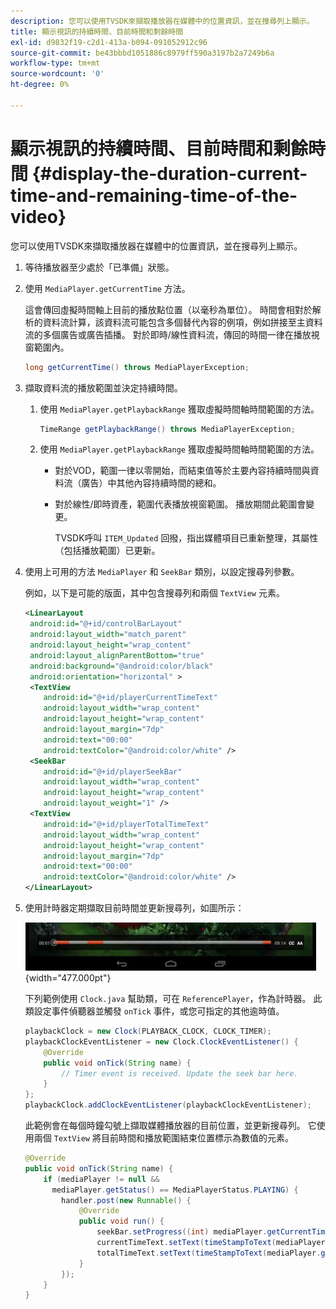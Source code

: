 ```yaml
---
description: 您可以使用TVSDK來擷取播放器在媒體中的位置資訊，並在搜尋列上顯示。
title: 顯示視訊的持續時間、目前時間和剩餘時間
exl-id: d9832f19-c2d1-413a-b094-091052912c96
source-git-commit: be43bbbd1051886c8979ff590a3197b2a7249b6a
workflow-type: tm+mt
source-wordcount: '0'
ht-degree: 0%

---
```


# 顯示視訊的持續時間、目前時間和剩餘時間 {#display-the-duration-current-time-and-remaining-time-of-the-video}

您可以使用TVSDK來擷取播放器在媒體中的位置資訊，並在搜尋列上顯示。

1. 等待播放器至少處於「已準備」狀態。
1. 使用 `MediaPlayer.getCurrentTime` 方法。

   這會傳回虛擬時間軸上目前的播放點位置（以毫秒為單位）。 時間會相對於解析的資料流計算，該資料流可能包含多個替代內容的例項，例如拼接至主資料流的多個廣告或廣告插播。 對於即時/線性資料流，傳回的時間一律在播放視窗範圍內。

   ```java
   long getCurrentTime() throws MediaPlayerException;
   ```

1. 擷取資料流的播放範圍並決定持續時間。
   1. 使用 `MediaPlayer.getPlaybackRange` 獲取虛擬時間軸時間範圍的方法。

      ```java
      TimeRange getPlaybackRange() throws MediaPlayerException;
      ```

   1. 使用 `MediaPlayer.getPlaybackRange` 獲取虛擬時間軸時間範圍的方法。

      * 對於VOD，範圍一律以零開始，而結束值等於主要內容持續時間與資料流（廣告）中其他內容持續時間的總和。
      * 對於線性/即時資產，範圍代表播放視窗範圍。 播放期間此範圍會變更。

         TVSDK呼叫 `ITEM_Updated` 回撥，指出媒體項目已重新整理，其屬性（包括播放範圍）已更新。

1. 使用上可用的方法 `MediaPlayer` 和 `SeekBar` 類別，以設定搜尋列參數。

   例如，以下是可能的版面，其中包含搜尋列和兩個 `TextView` 元素。

   ```xml
   <LinearLayout 
    android:id="@+id/controlBarLayout" 
    android:layout_width="match_parent" 
    android:layout_height="wrap_content" 
    android:layout_alignParentBottom="true" 
    android:background="@android:color/black" 
    android:orientation="horizontal" > 
    <TextView 
       android:id="@+id/playerCurrentTimeText" 
       android:layout_width="wrap_content" 
       android:layout_height="wrap_content" 
       android:layout_margin="7dp" 
       android:text="00:00" 
       android:textColor="@android:color/white" /> 
    <SeekBar 
       android:id="@+id/playerSeekBar" 
       android:layout_width="wrap_content" 
       android:layout_height="wrap_content" 
       android:layout_weight="1" /> 
    <TextView 
       android:id="@+id/playerTotalTimeText" 
       android:layout_width="wrap_content" 
       android:layout_height="wrap_content" 
       android:layout_margin="7dp" 
       android:text="00:00" 
       android:textColor="@android:color/white" /> 
   </LinearLayout>
   ```

1. 使用計時器定期擷取目前時間並更新搜尋列，如圖所示：

   <!--<a id="fig_689CEDDD02094C0C8E91C5195F8EAD3F"></a>-->

   ![](assets/seek-bar.jpg){width="477.000pt"}

   下列範例使用 `Clock.java` 幫助類，可在 `ReferencePlayer`，作為計時器。 此類設定事件偵聽器並觸發 `onTick` 事件，或您可指定的其他逾時值。

   ```java
   playbackClock = new Clock(PLAYBACK_CLOCK, CLOCK_TIMER); 
   playbackClockEventListener = new Clock.ClockEventListener() { 
       @Override 
       public void onTick(String name) { 
           // Timer event is received. Update the seek bar here. 
       } 
   }; 
   playbackClock.addClockEventListener(playbackClockEventListener);
   ```

   此範例會在每個時鐘勾號上擷取媒體播放器的目前位置，並更新搜尋列。 它使用兩個 `TextView` 將目前時間和播放範圍結束位置標示為數值的元素。

   ```java
   @Override 
   public void onTick(String name) { 
       if (mediaPlayer != null &&  
         mediaPlayer.getStatus() == MediaPlayerStatus.PLAYING) { 
           handler.post(new Runnable() { 
               @Override 
               public void run() { 
                   seekBar.setProgress((int) mediaPlayer.getCurrentTime()); 
                   currentTimeText.setText(timeStampToText(mediaPlayer.getCurrentTime())); 
                   totalTimeText.setText(timeStampToText(mediaPlayer.getPlaybackRange().getEnd())); 
               } 
           }); 
       } 
   } 
   ```
